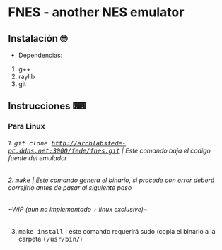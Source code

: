 # FNES - another NES emulator

## Instalación 🤓 
- Dependencias:
1. g++
2. raylib
3. git

## Instrucciones ⌨ 
### Para Linux
###### 1. <kbd>git clone http://archlabsfede-pc.ddns.net:3000/fede/fnes.git</kbd> _| Este comando baja el codigo fuente del emulador_
###### 2. <kbd>make</kbd> _| Este comando genera el binario, si procede con error deberá correjirlo antes de pasar al siguiente paso_

###### ~WIP (aun no implementado + linux exclusive)~
3. <kbd>make install</kbd> | este comando requerirá sudo (copia el binario a la carpeta <kbd>(/usr/bin/</kbd>)

